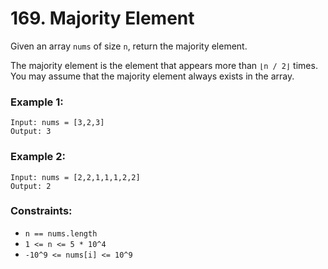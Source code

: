# 169. Majority Element

Given an array `nums` of size `n`, return the majority element.

The majority element is the element that appears more than `⌊n / 2⌋` times. You may assume that the majority element always exists in the array.

### Example 1:

```
Input: nums = [3,2,3]
Output: 3
```

### Example 2:

```
Input: nums = [2,2,1,1,1,2,2]
Output: 2
```

### Constraints:

- `n == nums.length`
- `1 <= n <= 5 * 10^4`
- `-10^9 <= nums[i] <= 10^9`
